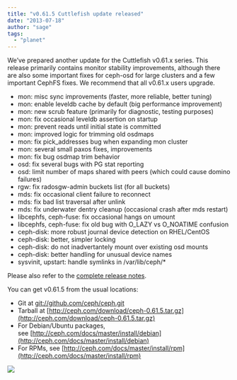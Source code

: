 ```yaml
---
title: "v0.61.5 Cuttlefish update released"
date: "2013-07-18"
author: "sage"
tags: 
  - "planet"
---
```


We’ve prepared another update for the Cuttlefish v0.61.x series. This release primarily contains monitor stability improvements, although there are also some important fixes for ceph-osd for large clusters and a few important CephFS fixes. We recommend that all v0.61.x users upgrade.

- mon: misc sync improvements (faster, more reliable, better tuning)
- mon: enable leveldb cache by default (big performance improvement)
- mon: new scrub feature (primarily for diagnostic, testing purposes)
- mon: fix occasional leveldb assertion on startup
- mon: prevent reads until initial state is committed
- mon: improved logic for trimming old osdmaps
- mon: fix pick\_addresses bug when expanding mon cluster
- mon: several small paxos fixes, improvements
- mon: fix bug osdmap trim behavior
- osd: fix several bugs with PG stat reporting
- osd: limit number of maps shared with peers (which could cause domino failures)
- rgw: fix radosgw-admin buckets list (for all buckets)
- mds: fix occasional client failure to reconnect
- mds: fix bad list traversal after unlink
- mds: fix underwater dentry cleanup (occasional crash after mds restart)
- libcephfs, ceph-fuse: fix occasional hangs on umount
- libcephfs, ceph-fuse: fix old bug with O\_LAZY vs O\_NOATIME confusion
- ceph-disk: more robust journal device detection on RHEL/CentOS
- ceph-disk: better, simpler locking
- ceph-disk: do not inadvertantely mount over existing osd mounts
- ceph-disk: better handling for unusual device names
- sysvinit, upstart: handle symlinks in /var/lib/ceph/\*

Please also refer to the [complete release notes](http://ceph.com/docs/master/release-notes/#v0-61-5-cuttlefish).

You can get v0.61.5 from the usual locations:

- Git at [git://github.com/ceph/ceph.git](http://github.com/ceph/ceph)
- Tarball at [http://ceph.com/download/ceph-0.61.5.tar.gz](http://ceph.com/download/ceph-0.61.5.tar.gz)
- For Debian/Ubuntu packages, see [http://ceph.com/docs/master/install/debian](http://ceph.com/docs/master/install/debian)
- For RPMs, see [http://ceph.com/docs/master/install/rpm](http://ceph.com/docs/master/install/rpm)

![](http://track.hubspot.com/__ptq.gif?a=268973&k=14&bu=http://ceph.com&r=http://ceph.com/releases/v0-61-5-cuttlefish-update-released/&bvt=rss&p=wordpress)
